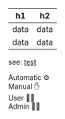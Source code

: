 | h1 | h2 |
|---|---|
|data|data|
|data|data|

see: [test](test.md)

Automatic ⚙  
Manual ✋  
User 👨‍💼  
Admin 👨‍💻  
